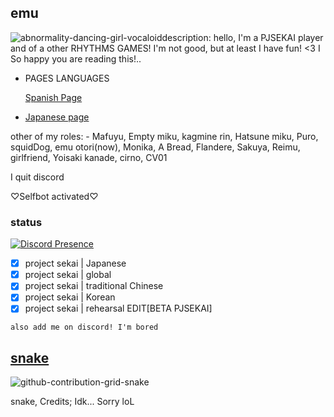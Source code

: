 ## emu
![abnormality-dancing-girl-vocaloid](https://user-images.githubusercontent.com/117464679/211882563-592c52be-b82a-4ee5-9640-df673d150d4d.gif)description:
hello, I'm a PJSEKAI player and of a other RHYTHMS GAMES! I'm not good, but at least I have fun! <3
I So happy you are reading this!.. 
- PAGES LANGUAGES

   [Spanish Page](https://github.com/ChirumiruFL/Spanish/blob/main/README.md) 

- [Japanese page](https://github.com/ChirumiruFL/Japanese/blob/main/README.md) 
 
other of my roles: - Mafuyu, Empty miku, kagmine rin, Hatsune miku, Puro, squidDog, emu otori(now), Monika, A Bread, Flandere, Sakuya, Reimu, girlfriend, Yoisaki kanade, cirno, CV01

I quit discord

♡Selfbot activated♡

### status
[![Discord Presence](https://lanyard-profile-readme.vercel.app/api/891490390794964992?theme=%?bg=ff66bC&animated=true&hideDiscrim=true&borderRadius=30px&idleMessage=Probably%20playing%20project%20sekai)](https://discord.com/users/891490390794964992)


- [x] project sekai | Japanese
- [x] project sekai | global
- [x] project sekai | traditional Chinese
- [x] project sekai | Korean
- [x] project sekai | rehearsal EDIT[BETA PJSEKAI]

`also add me on discord! I'm bored`


## [snake](https://open.spotify.com/playlist/2y9dxZ2zh1ZwCY8zXW946O?si=E-eEcFQdQ3Sycmgqgtid6A&utm_source=copy-link) 
![github-contribution-grid-snake](https://user-images.githubusercontent.com/117464679/204690278-e3bad35a-fc8d-4604-9dc6-3951aca0c276.svg)

snake, Credits; Idk... Sorry loL

